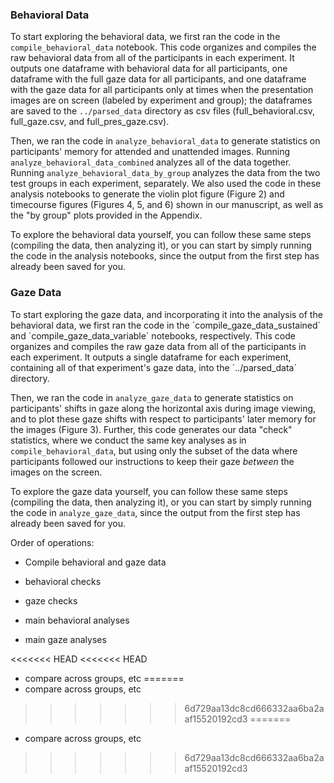 <h3>Behavioral Data</h3>

To start exploring the behavioral data, we first ran the code in the `compile_behavioral_data` notebook. This code organizes and compiles the raw behavioral data from all of the participants in each experiment. It outputs one dataframe with behavioral data for all participants, one dataframe with the full gaze data for all participants, and one dataframe with the gaze data for all participants only at times when the presentation images are on screen (labeled by experiment and group); the dataframes are saved to the `../parsed_data` directory as csv files (full_behavioral.csv, full_gaze.csv, and full_pres_gaze.csv).

Then, we ran the code in `analyze_behavioral_data` to generate statistics on participants' memory for attended and unattended images. Running `analyze_behavioral_data_combined` analyzes all of the data together. Running `analyze_behavioral_data_by_group` analyzes the data from the two test groups in each experiment, separately. We also used the code in these analysis notebooks to generate the violin plot figure (Figure 2) and timecourse figures (Figures 4, 5, and 6) shown in our manuscript, as well as the "by group" plots provided in the Appendix.

To explore the behavioral data yourself, you can follow these same steps (compiling the data, then analyzing it), or you can start by simply running the code in the analysis notebooks, since the output from the first step has already been saved for you.

<h3>Gaze Data</h3>
To start exploring the gaze data, and incorporating it into the analysis of the behavioral data, we first ran the code in the `compile_gaze_data_sustained` and `compile_gaze_data_variable` notebooks, respectively. This code organizes and compiles the raw gaze data from all of the participants in each experiment. It outputs a single dataframe for each experiment, containing all of that experiment's gaze data, into the `../parsed_data` directory. </p>

Then, we ran the code in `analyze_gaze_data` to generate statistics on participants' shifts in gaze along the horizontal axis during image viewing, and to plot these gaze shifts with respect to participants' later memory for the images (Figure 3). Further, this code generates our data "check" statistics, where we conduct the same key analyses as in `compile_behavioral_data`, but using only the subset of the data where participants followed our instructions to keep their gaze *between* the images on the screen.

To explore the gaze data yourself, you can follow these same steps (compiling the data, then analyzing it), or you can start by simply running the code in `analyze_gaze_data`, since the output from the first step has already been saved for you.


Order of operations:

+ Compile behavioral and gaze data
+ behavioral checks
+ gaze checks

+ main behavioral analyses
+ main gaze analyses

<<<<<<< HEAD
<<<<<<< HEAD
+ compare across groups, etc
=======
+ compare across groups, etc
>>>>>>> 6d729aa13dc8cd666332aa6ba2aaf15520192cd3
=======
+ compare across groups, etc
>>>>>>> 6d729aa13dc8cd666332aa6ba2aaf15520192cd3
